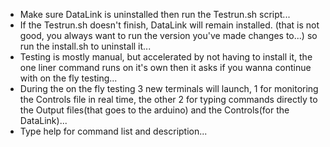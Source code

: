 - Make sure DataLink is uninstalled then run the Testrun.sh script...
- If the Testrun.sh doesn't finish, DataLink will remain installed. (that is not good, you always want to run the version you've made changes to...) so run the install.sh to uninstall it...
- Testing is mostly manual, but accelerated by not having to install it, the one liner command runs on it's own then it asks if you wanna continue with on the fly testing...
- During the on the fly testing 3 new terminals will launch, 1 for monitoring the Controls file in real time, the other 2 for typing commands directly to the Output files(that goes to the arduino) and the Controls(for the DataLink)...
- Type help for command list and description...
